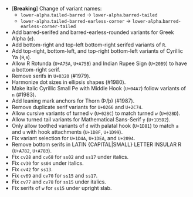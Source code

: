 * \[**Breaking**\] Change of variant names:
  - `lower-alpha`.`tailed-barred` → `lower-alpha`.`barred-tailed`
  - `lower-alpha`.`tailed-barred-earless-corner` → `lower-alpha`.`barred-earless-corner-tailed`
* Add barred-serifed and barred-earless-rounded variants for Greek Alpha (`α`).
* Add bottom-right and top-left bottom-right serifed variants of `R`.
* Add top-right, bottom-left, and top-right bottom-left variants of Cyrillic Ya (`Я`,`я`).
* Allow R Rotunda (`U+A75A`, `U+A75B`) and Indian Rupee Sign (`U+20B9`) to have a bottom-right serif.
* Remove serifs in `U+0320` (#1979).
* Harmonize dot sizes in ellipsis shapes (#1980).
* Make italic Cyrillic Small Pe with Middle Hook (`U+04A7`) follow variants of `n` (#1983).
* Add leaning mark anchors for Thorn (Þ/þ) (#1987).
* Remove duplicate serif variants for `U+0266` and `U+2C74`.
* Allow cursive variants of turned `v` (`U+028C`) to match turned `w` (`U+028D`).
* Allow turned tail variants for Mathematical Sans-Serif `y` (`U+1D5D2`).
* Only allow toothed variants of `d` with palatal hook (`U+1D81`) to match `a` and `u` with hook attachments (`U+1D8F`, `U+1D99`).
* Fix variant selection for `U+1D4A`, `U+1DEA`, and `U+2094`.
* Remove bottom serifs in LATIN {CAPITAL|SMALL} LETTER INSULAR R (`U+A782`, `U+A783`).
* Fix `cv28` and `cv68` for `ss02` and `ss17` under italics.
* Fix `cv30` for `ss04` under italics.
* Fix `cv42` for `ss13`.
* Fix `cv69` and `cv70` for `ss15` and `ss17`.
* Fix `cv77` and `cv78` for `ss15` under italics.
* Fix serifs of `w` for `ss15` under upright slab.
